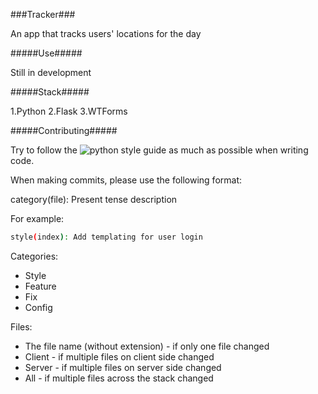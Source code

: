 ###Tracker###

An app that tracks users' locations for the day

#####Use#####

Still in development

#####Stack#####

1.Python
2.Flask
3.WTForms

#####Contributing#####

Try to follow the ![python](http://legacy.python.org/dev/peps/pep-0008/) style guide as much as possible when writing code.

When making commits, please use the following format:

category(file): Present tense description

For example:

```sh
style(index): Add templating for user login
```
Categories:
  * Style
  * Feature
  * Fix
  * Config

Files:
  * The file name (without extension) - if only one file changed
  * Client - if multiple files on client side changed
  * Server - if multiple files on server side changed
  * All - if multiple files across the stack changed